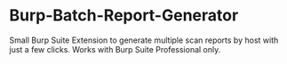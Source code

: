 # Burp-Batch-Report-Generator
Small Burp Suite Extension to generate multiple scan reports by host with just a few clicks. Works with Burp Suite Professional only.
